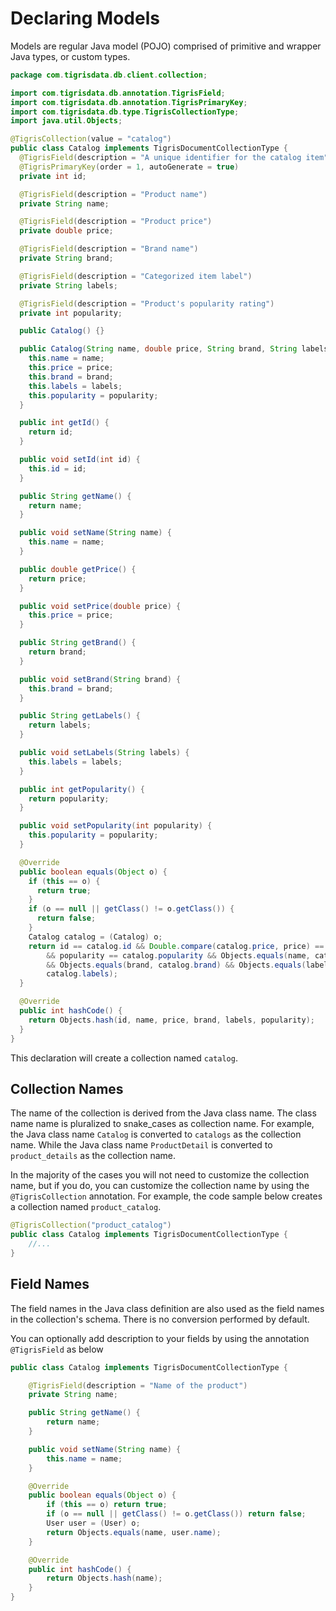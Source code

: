 # Declaring Models

Models are regular Java model (POJO) comprised of primitive and wrapper Java types, or custom types.

```java
package com.tigrisdata.db.client.collection;

import com.tigrisdata.db.annotation.TigrisField;
import com.tigrisdata.db.annotation.TigrisPrimaryKey;
import com.tigrisdata.db.type.TigrisCollectionType;
import java.util.Objects;

@TigrisCollection(value = "catalog")
public class Catalog implements TigrisDocumentCollectionType {
  @TigrisField(description = "A unique identifier for the catalog item")
  @TigrisPrimaryKey(order = 1, autoGenerate = true)
  private int id;

  @TigrisField(description = "Product name")
  private String name;

  @TigrisField(description = "Product price")
  private double price;

  @TigrisField(description = "Brand name")
  private String brand;

  @TigrisField(description = "Categorized item label")
  private String labels;

  @TigrisField(description = "Product's popularity rating")
  private int popularity;

  public Catalog() {}

  public Catalog(String name, double price, String brand, String labels, int popularity) {
    this.name = name;
    this.price = price;
    this.brand = brand;
    this.labels = labels;
    this.popularity = popularity;
  }

  public int getId() {
    return id;
  }

  public void setId(int id) {
    this.id = id;
  }

  public String getName() {
    return name;
  }

  public void setName(String name) {
    this.name = name;
  }

  public double getPrice() {
    return price;
  }

  public void setPrice(double price) {
    this.price = price;
  }

  public String getBrand() {
    return brand;
  }

  public void setBrand(String brand) {
    this.brand = brand;
  }

  public String getLabels() {
    return labels;
  }

  public void setLabels(String labels) {
    this.labels = labels;
  }

  public int getPopularity() {
    return popularity;
  }

  public void setPopularity(int popularity) {
    this.popularity = popularity;
  }

  @Override
  public boolean equals(Object o) {
    if (this == o) {
      return true;
    }
    if (o == null || getClass() != o.getClass()) {
      return false;
    }
    Catalog catalog = (Catalog) o;
    return id == catalog.id && Double.compare(catalog.price, price) == 0
        && popularity == catalog.popularity && Objects.equals(name, catalog.name)
        && Objects.equals(brand, catalog.brand) && Objects.equals(labels,
        catalog.labels);
  }

  @Override
  public int hashCode() {
    return Objects.hash(id, name, price, brand, labels, popularity);
  }
}
```

This declaration will create a collection named `catalog`.

## Collection Names

The name of the collection is derived from the Java class name. The class name
name is pluralized to snake_cases as collection name. For example, the
Java class name `Catalog` is converted to `catalogs` as the collection name. While
the Java class name `ProductDetail` is converted to `product_details` as the
collection name.

In the majority of the cases you will not need to customize the collection name,
but if you do, you can customize the collection name by using the
`@TigrisCollection` annotation. For example, the code sample below creates a
collection named `product_catalog`.

```java
@TigrisCollection("product_catalog")
public class Catalog implements TigrisDocumentCollectionType {
    //...
}
```

## Field Names

The field names in the Java class definition are also used as the field names
in the collection's schema. There is no conversion performed by default.

You can optionally add description to your fields by using the annotation
`@TigrisField` as below

```java
public class Catalog implements TigrisDocumentCollectionType {

    @TigrisField(description = "Name of the product")
    private String name;

    public String getName() {
        return name;
    }

    public void setName(String name) {
        this.name = name;
    }

    @Override
    public boolean equals(Object o) {
        if (this == o) return true;
        if (o == null || getClass() != o.getClass()) return false;
        User user = (User) o;
        return Objects.equals(name, user.name);
    }

    @Override
    public int hashCode() {
        return Objects.hash(name);
    }
}
```
